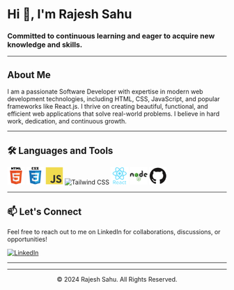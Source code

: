 # Hi 👋, I'm Rajesh Sahu

### Committed to continuous learning and eager to acquire new knowledge and skills.

---

## About Me
I am a passionate Software Developer with expertise in modern web development technologies, including HTML, CSS, JavaScript, and popular frameworks like React.js. I thrive on creating beautiful, functional, and efficient web applications that solve real-world problems. I believe in hard work, dedication, and continuous growth.

---

## 🛠 Languages and Tools

<p align="left">
  <img src="https://raw.githubusercontent.com/devicons/devicon/master/icons/html5/html5-original-wordmark.svg" alt="HTML5" width="40" height="40"/>
  <img src="https://raw.githubusercontent.com/devicons/devicon/master/icons/css3/css3-original-wordmark.svg" alt="CSS3" width="40" height="40"/>
  <img src="https://raw.githubusercontent.com/devicons/devicon/master/icons/javascript/javascript-original.svg" alt="JavaScript" width="40" height="40"/> 
  <img src="https://www.vectorlogo.zone/logos/tailwindcss/tailwindcss-icon.svg" alt="Tailwind CSS" width="40" height="40"/>
  <img src="https://raw.githubusercontent.com/devicons/devicon/master/icons/react/react-original-wordmark.svg" alt="React.js" width="40" height="40"/>
  <img src="https://raw.githubusercontent.com/devicons/devicon/master/icons/nodejs/nodejs-original-wordmark.svg" alt="Node.js" width="40" height="40"/>
  <img src="https://raw.githubusercontent.com/devicons/devicon/master/icons/github/github-original.svg" alt="GitHub" width="40" height="40"/>
</p>

---

## 📫 Let's Connect
Feel free to reach out to me on LinkedIn for collaborations, discussions, or opportunities!

[![LinkedIn](https://img.shields.io/badge/LinkedIn-Connect-blue)](https://www.linkedin.com/in/rajesh-rks/)

---
---

<p align="center">&copy; 2024 Rajesh Sahu. All Rights Reserved.</p>
